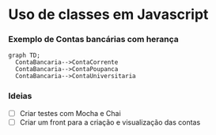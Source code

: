 
# Uso de classes em Javascript

### Exemplo de Contas bancárias com herança

```mermaid
graph TD;
  ContaBancaria-->ContaCorrente
  ContaBancaria-->ContaPoupanca
  ContaBancaria-->ContaUniversitaria
```

### Ideias
- [ ] Criar testes com Mocha e Chai
- [ ] Criar um front para a criação e visualização das contas
